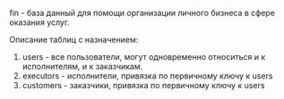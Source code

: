 fin - база данный для помощи организации личного бизнеса в сфере оказания услуг.

Описание таблиц с назначением:
  1. users - все пользователи, могут одновременно относиться и к исполнителям, и к заказчикам.
  2. executors - исполнители, привязка по первичному ключу к users
  3. customers - заказчики, привязка по первичному ключу к users
